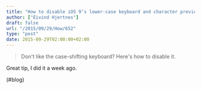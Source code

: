 ```yaml
---
title: "How to disable iOS 9’s lower-case keyboard and character previews | iMore"
author: ["Eivind Hjertnes"]
draft: false
url: "/2015/09/29/How/652"
type: "post"
date: 2015-09-29T02:00:00+02:00
---
```


> Don't like the case-shifting keyboard? Here's how to disable it.

Great tip, I did it a week ago.

(#blog)
